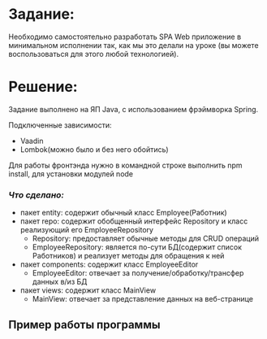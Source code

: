 # Задание:


Необходимо самостоятельно разработать SPA Web приложение в минимальном исполнении так, как мы это делали на уроке (вы можете воспользоваться для этого любой технологией).

# Решение:

Задание выполнено на ЯП Java, с использованием фрэймворка Spring.

Подключенные зависимости:

- Vaadin
- Lombok(можно было и без него обойтись)

Для работы фронтэнда нужно в командной строке выполнить npm install, для установки модулей node


### _Что сделано:_

- пакет entity: содержит обычный класс Employee(Работник)
- пакет repo: содержит обобщенный интерфейс Repository и класс реализующий его EmployeeRepository
    - Repository: предоставляет обычные методы для CRUD операций
    - EmployeeRepository: является по-сути БД(содержит список Работников) и реализует методы для обращения к ней
- пакет components: содержит класс EmployeeEditor
    - EmployeeEditor: отвечает за получение/обработку/трансфер данных в/из БД
- пакет views: содержит класс MainView
    - MainView: отвечает за представление данных на веб-странице

## Пример работы программы

<img src="C:\DevFolder\SpringBootREST\SPAWeb\images\Screenshot 2023-09-28 223341.png" alt=""/>


